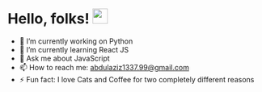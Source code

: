 # Hello, folks! <img src="https://raw.githubusercontent.com/MartinHeinz/MartinHeinz/master/wave.gif" width="30px">

- 🔭 I’m currently working on Python
- 🌱 I’m currently learning React JS
- 💬 Ask me about JavaScript
- 📫 How to reach me: abdulaziz1337.99@gmail.com
- ⚡ Fun fact: I love Cats and Coffee for two completely different reasons
